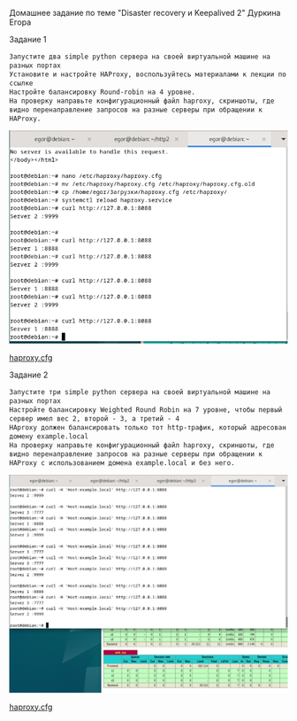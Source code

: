 Домашнее задание по теме "Disaster recovery и Keepalived 2" Дуркина Егора

Задание 1

    Запустите два simple python сервера на своей виртуальной машине на разных портах
    Установите и настройте HAProxy, воспользуйтесь материалами к лекции по ссылке
    Настройте балансировку Round-robin на 4 уровне.
    На проверку направьте конфигурационный файл haproxy, скриншоты, где видно перенаправление запросов на разные серверы при обращении к HAProxy.



![otvet](https://github.com/gpad212/8-03-hw/blob/main/img/1.png)

[haproxy.cfg](https://github.com/gpad212/8-03-hw/blob/main/haproxy.cfg)

Задание 2

    Запустите три simple python сервера на своей виртуальной машине на разных портах
    Настройте балансировку Weighted Round Robin на 7 уровне, чтобы первый сервер имел вес 2, второй - 3, а третий - 4
    HAproxy должен балансировать только тот http-трафик, который адресован домену example.local
    На проверку направьте конфигурационный файл haproxy, скриншоты, где видно перенаправление запросов на разные серверы при обращении к HAProxy c использованием домена example.local и без него.


![otvet](https://github.com/gpad212/8-03-hw/blob/main/img/2.png)

[haproxy.cfg](https://github.com/gpad212/8-03-hw/blob/main/haproxy_2.cfg)


